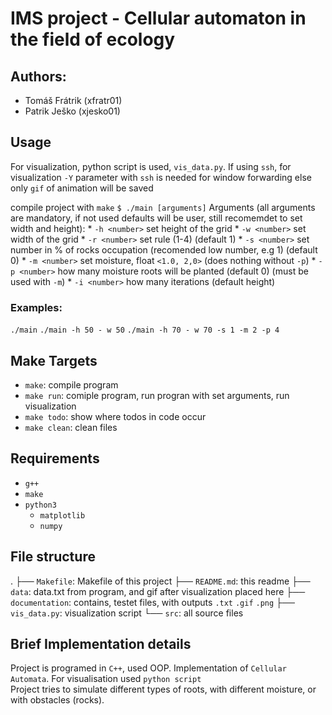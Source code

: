 # IMS project - Cellular automaton in the field of ecology
## Authors: 
* Tomáš Frátrik (xfratr01)
* Patrik Ješko (xjesko01)
## Usage

For visualization, python script is used, `vis_data.py`.
If using `ssh`, for visualization `-Y` parameter with `ssh` is needed for window forwarding
else only `gif` of animation will be saved

compile project with `make`
`$ ./main [arguments]`
 Arguments (all arguments are mandatory, if not used defaults will be user, still recomemdet to set width and height):
    * `-h <number>` set height of the grid
    * `-w <number>` set width of the grid
    * `-r <number>` set rule (1-4) (default 1)
    * `-s <number>` set number in % of rocks occupation (recomended low number, e.g 1) (default 0) 
    * `-m <number>` set moisture, float `<1.0, 2,0>` (does nothing without `-p`)
    * `-p <number>` how many moisture roots will be planted (default 0) (must be used with `-m`)
    * `-i <number>` how many iterations (default height)

### Examples: 
```./main```
```./main -h 50 - w 50```
```./main -h 70 - w 70 -s 1 -m 2 -p 4```

## Make Targets
* `make`: compile program 
* `make run`: comiple program, run progran with set arguments, run visualization
* `make todo`: show where todos in code occur
* `make clean`: clean files

## Requirements
* `g++`
* `make`
* `python3`
    * `matplotlib`
    * `numpy`

## File structure
.
├── `Makefile`: Makefile of this project
├── `README.md`: this readme
├── `data`: data.txt from program, and gif after visualization placed here
├── `documentation`: contains, testet files, with outputs `.txt` `.gif` `.png`
├── `vis_data.py`: visualization script
└── `src`: all source files


## Brief Implementation details
Project is programed in `C++`, used OOP. Implementation of `Cellular Automata`. For visualisation used `python script`   
Project tries to simulate different types of roots, with different moisture, or with obstacles (rocks).

